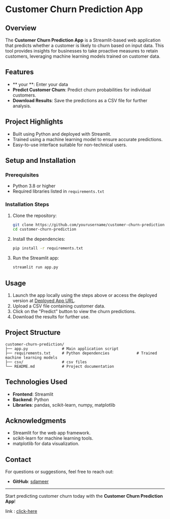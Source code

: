 # Customer Churn Prediction App

## Overview
The **Customer Churn Prediction App** is a Streamlit-based web application that predicts whether a customer is likely to churn based on input data. This tool provides insights for businesses to take proactive measures to retain customers, leveraging machine learning models trained on customer data.

## Features
- ** your **: Enter your data 
- **Predict Customer Churn**: Predict churn probabilities for individual customers.
- **Download Results**: Save the predictions as a CSV file for further analysis.

## Project Highlights
- Built using Python and deployed with Streamlit.
- Trained using a machine learning model to ensure accurate predictions.
- Easy-to-use interface suitable for non-technical users.

## Setup and Installation

### Prerequisites
- Python 3.8 or higher
- Required libraries listed in `requirements.txt`

### Installation Steps
1. Clone the repository:
   ```bash
   git clone https://github.com/yourusername/customer-churn-prediction
   cd customer-churn-prediction
   ```
2. Install the dependencies:
   ```bash
   pip install -r requirements.txt
   ```
3. Run the Streamlit app:
   ```bash
   streamlit run app.py
   ```

## Usage
1. Launch the app locally using the steps above or access the deployed version at [Deployed App URL](#).
2. Upload a CSV file containing customer data.
3. Click on the "Predict" button to view the churn predictions.
4. Download the results for further use.



## Project Structure
```
customer-churn-prediction/
├── app.py               # Main application script
├── requirements.txt     # Python dependencies            # Trained machine learning models
├── csv/                 # csv files
└── README.md            # Project documentation
```

## Technologies Used
- **Frontend**: Streamlit
- **Backend**: Python
- **Libraries**: pandas, scikit-learn, numpy, matplotlib


## Acknowledgments
- Streamlit for the web app framework.
- scikit-learn for machine learning tools.
- matplotlib for data visualization.

## Contact
For questions or suggestions, feel free to reach out:
- **GitHub**: [sdameer](https://github.com/sdameer)

---
Start predicting customer churn today with the **Customer Churn Prediction App**!

link : [click-here](customer-churn-sdameer01streamlit.app)

